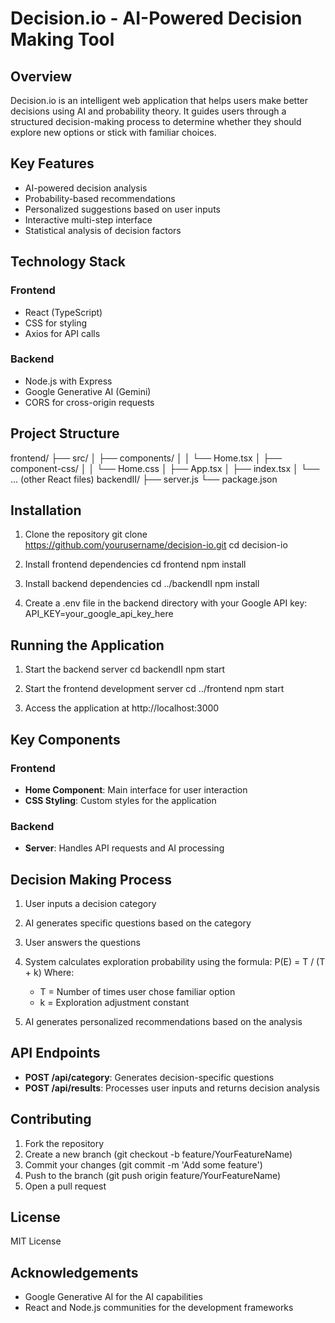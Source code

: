 # Decision.io - AI-Powered Decision Making Tool

## Overview

Decision.io is an intelligent web application that helps users make better decisions using AI and probability theory. It guides users through a structured decision-making process to determine whether they should explore new options or stick with familiar choices.

## Key Features

- AI-powered decision analysis
- Probability-based recommendations
- Personalized suggestions based on user inputs
- Interactive multi-step interface
- Statistical analysis of decision factors

## Technology Stack

### Frontend

- React (TypeScript)
- CSS for styling
- Axios for API calls

### Backend

- Node.js with Express
- Google Generative AI (Gemini)
- CORS for cross-origin requests

## Project Structure

frontend/
├── src/
│ ├── components/
│ │ └── Home.tsx
│ ├── component-css/
│ │ └── Home.css
│ ├── App.tsx
│ ├── index.tsx
│ └── ... (other React files)
backendII/
├── server.js
└── package.json

## Installation

1. Clone the repository
   git clone https://github.com/yourusername/decision-io.git
   cd decision-io

2. Install frontend dependencies
   cd frontend
   npm install

3. Install backend dependencies
   cd ../backendII
   npm install

4. Create a .env file in the backend directory with your Google API key:
   API_KEY=your_google_api_key_here

## Running the Application

1. Start the backend server
   cd backendII
   npm start

2. Start the frontend development server
   cd ../frontend
   npm start

3. Access the application at http://localhost:3000

## Key Components

### Frontend

- **Home Component**: Main interface for user interaction
- **CSS Styling**: Custom styles for the application

### Backend

- **Server**: Handles API requests and AI processing

## Decision Making Process

1. User inputs a decision category
2. AI generates specific questions based on the category
3. User answers the questions
4. System calculates exploration probability using the formula:
   P(E) = T / (T + k)
   Where:

   - T = Number of times user chose familiar option
   - k = Exploration adjustment constant

5. AI generates personalized recommendations based on the analysis

## API Endpoints

- **POST /api/category**: Generates decision-specific questions
- **POST /api/results**: Processes user inputs and returns decision analysis

## Contributing

1. Fork the repository
2. Create a new branch (git checkout -b feature/YourFeatureName)
3. Commit your changes (git commit -m 'Add some feature')
4. Push to the branch (git push origin feature/YourFeatureName)
5. Open a pull request

## License

MIT License

## Acknowledgements

- Google Generative AI for the AI capabilities
- React and Node.js communities for the development frameworks
